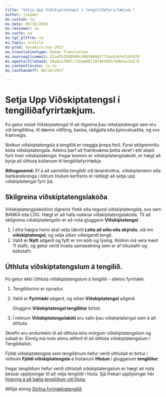 ```yaml
---
title: "Setja Upp Viðskiptatengsl í tengiliðafyrirtækjum."
author: jswymer
ms.custom: na
ms.date: 09/16/2016
ms.reviewer: na
ms.suite: na
ms.tgt_pltfrm: na
ms.topic: article
ms-prod: dynamics-nav-2017
ms.translationtype: Human Translation
ms.sourcegitcommit: 51adfb3588099c496f0946ff71da5c6fe518f070
ms.openlocfilehash: 20abe2f08fc726a008719f94389579d02ecbd275
ms.contentlocale: is-is
ms.lasthandoff: 06/26/2017

---
```

# <a name="set-up-business-relations-on-contact-companies"></a>Setja Upp Viðskiptatengsl í tengiliðafyrirtækjum.
Þú getur notað Viðskiptatengsl til að tilgreina þau viðskiptatengsl sem eru við tengiliðina, til dæmis viðföng, banka, ráðgjafa eða þjónustuaðila, og svo framvegis.

Notkun viðskiptatengsla á tengiliði er tveggja þrepa ferli. Fyrst skilgreinirðu kóða viðskiptatengsla. Aðeins þarf að framkvæma þetta skref í eitt skipti fyrir hver viðskiptatengsl. Þegar kominn er viðskiptatengslakóði, er hægt að byrja að úthluta kóðanum til tengiliðafyrirtækja.

**Athugasemd:** Ef á að samstilla tengiliði við lánardrottna, viðskiptamenn eða bankareikninga í öðrum hlutum kerfisins er ráðlegt að setja upp viðskiptatengsl fyrir þá.

## <a name="define-a-business-relation-code"></a>Skilgreina viðskiptatengslakóða
Viðskiptatengslakóðinn tilgreinir flokk eða tegund viðskiptatengsla, svo sem BANKA eða LÖG. Hægt er að hafa nokkrar viðskiptatengslakóða. Til að skilgreina viðskiptatengslin er að nota gluggann **Viðskiptatengsl** .

1. Í efra hægra horni skal velja táknið **Leita að síðu eða skýrslu**, slá inn **viðskiptatengsl**, og velja síðan viðeigandi tengil.
2. Valið er **Nýtt** aðgerð og fyllt er inn kóði og lýsing. Kóðinn má vera mest 11 stafir, og getur verið hvaða samasetning sem er af tölustafir og bókstafir.

## <a name="assign-business-relations-to-a-contact"></a>Úthluta viðskiptatengslum á tengilið.
Þú getur ekki Úthluta viðskiptatengslum á tengilið - aðeins fyrirtæki.

1. Tengiliðurinn er opnaður.
2. Valið er **Fyrirtæki** aðgerð, og síðan **Viðskiptatengsl** aðgerð.

    Glugginn **Viðskiptatengsl tengiliðar** birtist.
3. Í reitnum **Viðskiptatengslakóti** eru valin þau viðskiptatengsl sem á að úthluta.

Skrefin eru endurtekin til að úthluta eins mörgum viðskiptatengslum og óskað er. Einnig má nota sömu aðferð til að úthluta viðskiptatengslum í Tengiliðalisti.

Fjöldi viðskiptatengsla sem tengiliðnum hefur verið úthlutað er birtur í reitnum **Fjöldi viðskiptatengsla** á hlutanum **Hlutun** í glugganum **tengiliður**.

Þegar tengiliðum hefur verið úthlutað viðskiptatengslum er hægt að nota þessar upplýsingar til að velja tengiliði í hluta. Sjá frekari upplýsingar hér [Hvernig á að bæta tengiliðum við hluta:](marketing-add-contact-segment.md)

##<a name="see-also"></a>Sjá einnig
[Stofna fyrirtækjatengilið](marketing-create-contact-companies.md)

